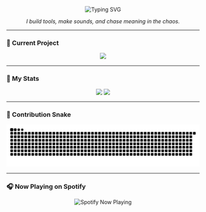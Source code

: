 <p align="center">
  <img src="https://readme-typing-svg.demolab.com?font=Fira+Code&size=24&duration=3000&pause=1000&color=00BCD4&center=true&vCenter=true&width=600&lines=%F0%9F%8E%A7+Music+Producer;%F0%9F%A7%A0+Developer;%F0%9F%8E%A8+Visual+Storyteller" alt="Typing SVG" />
</p>
<p align="center">
  <em>I build tools, make sounds, and chase meaning in the chaos.</em>
</p>

---

### 🧩 Current Project
<p align="center">
  <img src="https://img.shields.io/badge/NOMAD_DAW-In_Development-00bcd4?style=for-the-badge&logo=cplusplus&logoColor=white&labelColor=1b1b1f" />
</p>

---

### 🚀 My Stats
<p align="center">
  <img src="https://github-readme-stats.vercel.app/api?username=currentsuspect&show_icons=true&theme=tokyonight&hide_border=true&bg_color=0d1117&title_color=00bcd4&icon_color=ff4081" height="165" />
  <img src="https://github-readme-stats.vercel.app/api/top-langs/?username=currentsuspect&layout=compact&theme=tokyonight&hide_border=true&bg_color=0d1117&title_color=9c27b0" height="165" />
</p>

---

### 🐍 Contribution Snake
<p align="center">
  <img src="https://raw.githubusercontent.com/currentsuspect/currentsuspect/main/github-user-contribution.svg" alt="Snake animation" />
</p>

---

### 🎧 Now Playing on Spotify
<p align="center">
  <img src="https://now-playing-6672.vercel.app" alt="Spotify Now Playing" width="400" />
</p>
